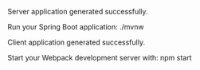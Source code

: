 Server application generated successfully.

Run your Spring Boot application:
./mvnw

Client application generated successfully.

Start your Webpack development server with:
 npm start
